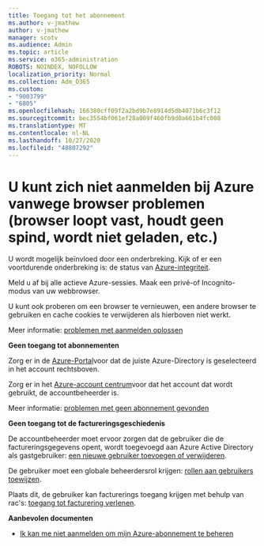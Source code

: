 ```yaml
---
title: Toegang tot het abonnement
ms.author: v-jmathew
author: v-jmathew
manager: scotv
ms.audience: Admin
ms.topic: article
ms.service: o365-administration
ROBOTS: NOINDEX, NOFOLLOW
localization_priority: Normal
ms.collection: Adm_O365
ms.custom:
- "9003799"
- "6805"
ms.openlocfilehash: 166380cff09f2a2bd9b7e8914d5db4071b6c3f12
ms.sourcegitcommit: bec3554bf061ef28a009f460fb9d0a661b4fc008
ms.translationtype: MT
ms.contentlocale: nl-NL
ms.lasthandoff: 10/27/2020
ms.locfileid: "48807292"
---
```

# <a name="unable-to-sign-in-azure-due-to-browser-issues-browser-hangs-keeps-spinning-does-not-load-etc"></a>U kunt zich niet aanmelden bij Azure vanwege browser problemen (browser loopt vast, houdt geen spind, wordt niet geladen, etc.)

U wordt mogelijk beïnvloed door een onderbreking. Kijk of er een voortdurende onderbreking is: de status van [Azure-integriteit](https://status.azure.com/status/history/).

Meld u af bij alle actieve Azure-sessies. Maak een privé-of Incognito-modus van uw webbrowser.

U kunt ook proberen om een browser te vernieuwen, een andere browser te gebruiken en cache cookies te verwijderen als hierboven niet werkt.

Meer informatie: [problemen met aanmelden oplossen](https://support.microsoft.com/help/4042961/troubleshoot-why-you-can-t-sign-in-to-manage-your-azure-subscription)

**Geen toegang tot abonnementen**

Zorg er in de [Azure-Portal](https://portal.azure.com/)voor dat de juiste Azure-Directory is geselecteerd in het account rechtsboven.

Zorg er in het [Azure-account centrum](https://account.windowsazure.com/Subscriptions)voor dat het account dat wordt gebruikt, de accountbeheerder is.

Meer informatie: [problemen met geen abonnement gevonden](https://docs.microsoft.com/azure/billing/billing-no-subscriptions-found?WT.mc_id=Portal-Microsoft_Azure_Support)

**Geen toegang tot de factureringsgeschiedenis**

De accountbeheerder moet ervoor zorgen dat de gebruiker die de factureringsgegevens opent, wordt toegevoegd aan Azure Active Directory als gastgebruiker: [een nieuwe gebruiker toevoegen of verwijderen](https://docs.microsoft.com/azure/active-directory/fundamentals/add-users-azure-active-directory?WT.mc_id=Portal-Microsoft_Azure_Support).

De gebruiker moet een globale beheerdersrol krijgen: [rollen aan gebruikers toewijzen](https://docs.microsoft.com/azure/active-directory/fundamentals/active-directory-users-assign-role-azure-portal?WT.mc_id=Portal-Microsoft_Azure_Support).

Plaats dit, de gebruiker kan facturerings toegang krijgen met behulp van rac's: [toegang tot facturering verlenen](https://docs.microsoft.com/azure/billing/billing-manage-access?WT.mc_id=Portal-Microsoft_Azure_Support).

**Aanbevolen documenten**

-   [Ik kan me niet aanmelden om mijn Azure-abonnement te beheren](https://docs.microsoft.com/azure/billing-cannot-login-subscription?WT.mc_id=Portal-Microsoft_Azure_Support)